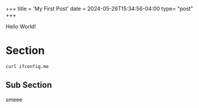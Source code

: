 +++
title = 'My First Post'
date = 2024-05-26T15:34:56-04:00
type= "post"
+++

Hello World!

# Section

```bash
curl ifconfig.me
```

## Sub Section

smeee
